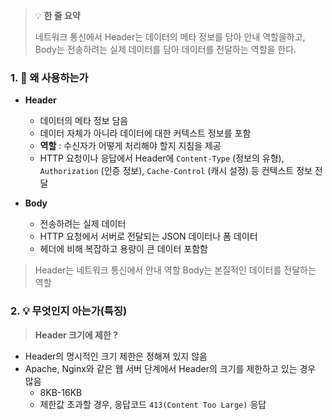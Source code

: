 > 💡 **한 줄 요약**
>
> 네트워크 통신에서 Header는 데이터의 메타 정보를 담아 안내 역할을하고, Body는 전송하려는 실제 데이터를 담아 데이터를 전달하는 역할을 한다.

### 1. 🤔 왜 사용하는가

- **Header**

  - 데이터의 메타 정보 담음
  - 데이터 자체가 아니라 데이터에 대한 커텍스트 정보를 포함
  - **역할** : 수신자가 어떻게 처리해야 할지 지침을 제공
  - HTTP 요청이나 응답에서 Header에 `Content-Type` (정보의 유형), `Authorization` (인증 정보), `Cache-Control` (캐시 설정) 등 컨텍스트 정보 전달

- **Body**
  - 전송하려는 실제 데이터
  - HTTP 요청에서 서버로 전달되는 JSON 데이터나 폼 데이터
  - 헤더에 비해 복잡하고 용량이 큰 데이터 포함함

> Header는 네트워크 통신에서 안내 역할
> Body는 본질적인 데이터를 전달하는 역할

### 2. 💡 무엇인지 아는가(특징)

> **Header 크기에 제한 ?**

- Header의 명시적인 크기 제한은 정해져 있지 않음
- Apache, Nginx와 같은 웹 서버 단계에서 Header의 크기를 제한하고 있는 경우 많음
  - 8KB-16KB
  - 제한값 초과할 경우, 응답코드 `413(Content Too Large)` 응답
